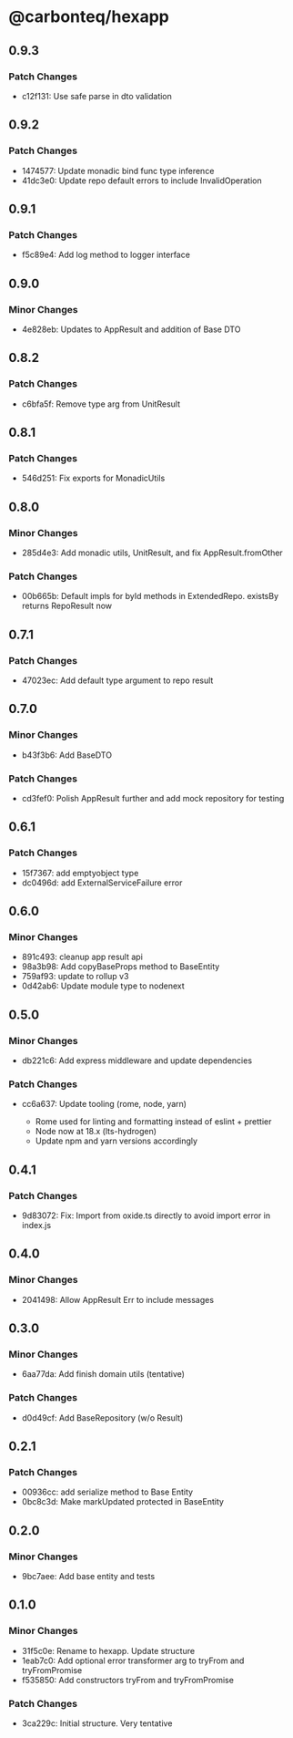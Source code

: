# @carbonteq/hexapp

## 0.9.3

### Patch Changes

- c12f131: Use safe parse in dto validation

## 0.9.2

### Patch Changes

- 1474577: Update monadic bind func type inference
- 41dc3e0: Update repo default errors to include InvalidOperation

## 0.9.1

### Patch Changes

- f5c89e4: Add log method to logger interface

## 0.9.0

### Minor Changes

- 4e828eb: Updates to AppResult and addition of Base DTO

## 0.8.2

### Patch Changes

- c6bfa5f: Remove type arg from UnitResult

## 0.8.1

### Patch Changes

- 546d251: Fix exports for MonadicUtils

## 0.8.0

### Minor Changes

- 285d4e3: Add monadic utils, UnitResult, and fix AppResult.fromOther

### Patch Changes

- 00b665b: Default impls for byId methods in ExtendedRepo. existsBy returns RepoResult now

## 0.7.1

### Patch Changes

- 47023ec: Add default type argument to repo result

## 0.7.0

### Minor Changes

- b43f3b6: Add BaseDTO

### Patch Changes

- cd3fef0: Polish AppResult further and add mock repository for testing

## 0.6.1

### Patch Changes

- 15f7367: add emptyobject type
- dc0496d: add ExternalServiceFailure error

## 0.6.0

### Minor Changes

- 891c493: cleanup app result api
- 98a3b98: Add copyBaseProps method to BaseEntity
- 759af93: update to rollup v3
- 0d42ab6: Update module type to nodenext

## 0.5.0

### Minor Changes

- db221c6: Add express middleware and update dependencies

### Patch Changes

- cc6a637: Update tooling (rome, node, yarn)

  - Rome used for linting and formatting instead of eslint + prettier
  - Node now at 18.x (lts-hydrogen)
  - Update npm and yarn versions accordingly

## 0.4.1

### Patch Changes

- 9d83072: Fix: Import from oxide.ts directly to avoid import error in index.js

## 0.4.0

### Minor Changes

- 2041498: Allow AppResult Err to include messages

## 0.3.0

### Minor Changes

- 6aa77da: Add finish domain utils (tentative)

### Patch Changes

- d0d49cf: Add BaseRepository (w/o Result)

## 0.2.1

### Patch Changes

- 00936cc: add serialize method to Base Entity
- 0bc8c3d: Make markUpdated protected in BaseEntity

## 0.2.0

### Minor Changes

- 9bc7aee: Add base entity and tests

## 0.1.0

### Minor Changes

- 31f5c0e: Rename to hexapp. Update structure
- 1eab7c0: Add optional error transformer arg to tryFrom and tryFromPromise
- f535850: Add constructors tryFrom and tryFromPromise

### Patch Changes

- 3ca229c: Initial structure. Very tentative
